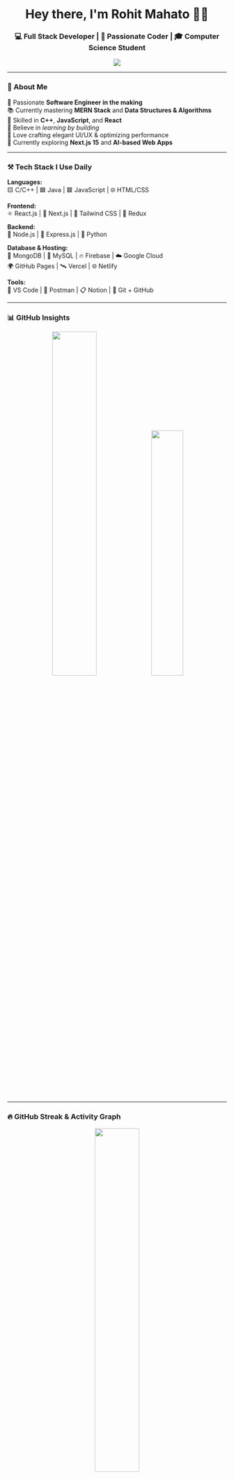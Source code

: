 <!-- 👋 Welcome Header --> 
<h1 align="center">Hey there, I'm Rohit Mahato 👨‍💻</h1>
<h3 align="center">💻 Full Stack Developer | 🚀 Passionate Coder | 🎓 Computer Science Student</h3>
<p align="center"> <img src="https://readme-typing-svg.herokuapp.com?font=Fira+Code&size=22&pause=1000&color=00FFFF&center=true&vCenter=true&width=500&lines=Software+Engineer+in+the+Making;I+love+writing+clean+code;C%2FC%2B%2B+%7C+DSA+%7C+React+%7C+Next.js;Let's+Build+Something+Awesome!+😎" /> </p>

---


### 🧠 About Me

🎯 Passionate **Software Engineer in the making**  
📚 Currently mastering **MERN Stack** and **Data Structures & Algorithms**  
💬 Skilled in **C++**, **JavaScript**, and **React**  
🚀 Believe in *learning by building*  
🎨 Love crafting elegant UI/UX & optimizing performance  
🌱 Currently exploring **Next.js 15** and **AI-based Web Apps**

---

### ⚒️ Tech Stack I Use Daily

**Languages:**  
🟨 C/C++ | 🟦 Java | 🟥 JavaScript | 🌐 HTML/CSS  

**Frontend:**  
⚛️ React.js | 🎯 Next.js | 💨 Tailwind CSS | 🔁 Redux  

**Backend:**  
🧩 Node.js | 🚀 Express.js | 🐍 Python  

**Database & Hosting:**  
🍃 MongoDB | 🐬 MySQL | 🔥 Firebase | ☁️ Google Cloud  
🌍 GitHub Pages | 🛰️ Vercel | 🌐 Netlify   

**Tools:**  
🧠 VS Code | 🧪 Postman | 📋 Notion | 🔧 Git + GitHub  

---

### 📊 GitHub Insights

<p align="center">
  <img src="https://github-readme-stats.vercel.app/api?username=rohit-mahato17&show_icons=true&theme=tokyonight&title_color=00f0ff&icon_color=00f0ff&text_color=ffffff&bg_color=0d1117" width="45%" />
  <img src="https://github-readme-stats.vercel.app/api/top-langs/?username=rohit-mahato17&layout=compact&theme=tokyonight&title_color=00f0ff&text_color=ffffff&bg_color=0d1117" width="38%" />
</p>

---

### 🔥 GitHub Streak & Activity Graph

<p align="center">
  <img src="https://github-readme-streak-stats.herokuapp.com/?user=rohit-mahato17&theme=tokyonight-duo&hide_border=true&date_format=M%20j%5B,%20Y%5D&starting_year=2024" width="45%" />
</p>
<p align="center">
  <img src="https://github-readme-activity-graph.vercel.app/graph?username=rohit-mahato17&theme=react-dark&hide_border=true&area=true" width="70%" />
</p>

---

### 🏆 My Achievements & Highlights

- 🏅 Solved 500+ DSA problems across platforms (LeetCode, GFG)
- 💼 Built 10+ real-world projects using MERN Stack
- 🧠 Open-source contributor & active learner
- 🎨 Designed multiple clean & responsive UIs

---

### 💼 Connect With Me

### 📬 Let’s Connect!

📧 Email: [rohitmahato88935@gmail.com](mailto:rohitmahato88935@gmail.com) 
🔗 LinkedIn: [linkedin.com/in/rohit-mahato17](https://www.linkedin.com/in/rohit-mahato17/)
---

### 💬 Life Motto

> “Write code that humans can read and computers can execute.”  
> “Keep learning, keep building, keep growing.” 🌱

---

